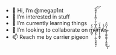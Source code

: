 - 👋 Hi, I’m @megap1nt
- 👀 I’m interested in stuff
- 🌱 I’m currently learning things
- 💞️ I’m looking to collaborate on m̵̺̺̝̈́̀́ȩ̴̨̡̹͕̲͕̬̬͍̼͍͔͆̓̆͆̔̑̓̿͒̽̾̐͊̏̕͠͝m̸̗͓̞͓̳͙͌̉̓̋è̵́͐̀s̵̢̢̳͍̼̺͓̠̞͖̯͚̓͛͆̈́͜ͅͅ
- 📫 Reach me by carrier pigeon 
